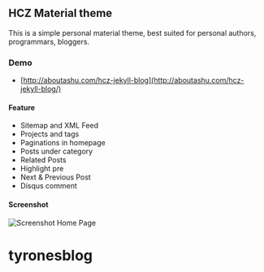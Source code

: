 ## HCZ Material theme

This is a simple personal material theme, best suited for personal authors, programmars, bloggers. 

### Demo
* [http://aboutashu.com/hcz-jekyll-blog](http://aboutashu.com/hcz-jekyll-blog/)

#### Feature

* Sitemap and XML Feed
* Projects and tags
* Paginations in homepage
* Posts under category
* Related Posts
* Highlight pre
* Next & Previous Post
* Disqus comment

#### Screenshot

![Screenshot Home Page](https://raw.githubusercontent.com/ashutosh2k12/jekyllthemes/master/thumbnails/hcz-material.png  "Screenshot Home Page")
# tyronesblog
